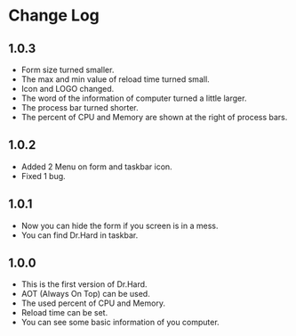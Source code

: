 # Change Log



## 1.0.3

- Form size turned smaller.
- The max and min value of reload time turned small.
- Icon and LOGO changed.
- The word of the information of computer turned a little larger.
- The process bar turned shorter.
- The percent of CPU and Memory are shown at the right of process bars.

## 1.0.2

- Added 2 Menu on form and taskbar icon.
- Fixed 1 bug.

## 1.0.1

- Now you can hide the form if you screen is in a mess.
- You can find Dr.Hard in taskbar.

## 1.0.0

- This is the first version of Dr.Hard.
- AOT (Always On Top) can be used.
- The used percent of CPU and Memory.
- Reload time can be set.
- You can see some basic information of you computer.

